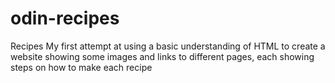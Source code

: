# odin-recipes
Recipes
My first attempt at using a basic understanding of HTML to create a website
showing some images and links to different pages, each showing steps on how to
make each recipe